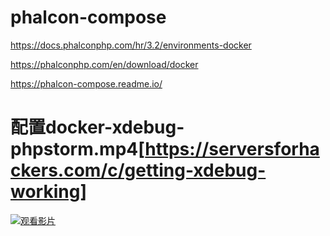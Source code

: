 # phalcon-compose
https://docs.phalconphp.com/hr/3.2/environments-docker

https://phalconphp.com/en/download/docker

https://phalcon-compose.readme.io/


# 配置docker-xdebug-phpstorm.mp4[https://serversforhackers.com/c/getting-xdebug-working]

[![观看影片](https://raw.github.com/GabLeRoux/WebMole/master/ressources/WebMole_Youtube_Video.png)](https://youtu.be/diBNzwAqdn0)